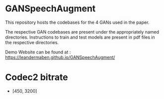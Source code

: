 # GANSpeechAugment

This repository hosts the codebases for the 4 GANs used in the paper.

The respective GAN codebases are present under the appropriately named directories. Instructions to train and test models are present in pdf files in the respective directories.

Demo Website can be found at : https://leandermaben.github.io/GANSpeechAugment/

# Codec2 bitrate

- [450, 3200]
